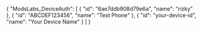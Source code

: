 {
  "ModsLabs_DeviceAuth": [
    {
      "id": "6ae7ddb908d79e6a",
      "name": "rizky"
    },
    {
      "id": "ABCDEF123456",
      "name": "Test Phone"
    },
    {
      "id": "your-device-id",
      "name": "Your Device Name"
    }
  ]
}
